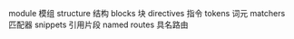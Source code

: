 module 模组
structure 结构
blocks 块
directives 指令
tokens 词元
matchers 匹配器
snippets 引用片段
named routes 具名路由